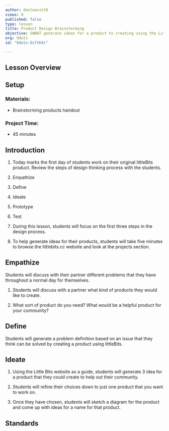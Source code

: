 ```yaml
---
author: danleavitt0
views: 0
published: false
type: lesson
title: Product Design Brainstorming
objective: SWBAT generate ideas for a product to creating using the Little Bits
org: 9dots
id: "9dots-Os7tKXc"

---
```


## Lesson Overview

## Setup 

### Materials:

- Brainstorming products handout

### Project Time:

- 45 minutes

## Introduction

1. Today marks the first day of students work on their original littleBits product. Review the steps of design thinking process with the students.

  1. Empathize
  2. Define
  3. Ideate
  4. Prototype
  5. Test
  
2. During this lesson, students will focus on the first three steps in the design process.  

3. To help generate ideas for their products, students will take five minutes to browse the littlebits.cc website and look at the projects section.

## Empathize
Students will discuss with their partner different problems that they have throughout a normal day for themselves. 

1. Students will discuss with a partner what kind of products they would like to create. 

2. What sort of product do you need? What would be a helpful product for your community?

## Define

Students will generate a problem definition based on an issue that they think can be solved by creating a product using littleBits.

## Ideate

1. Using the Little Bits website as a guide, students will generate 3 idea for a product that they could create to help out their community. 

2. Students will refine their choices down to just one product that you want to work on. 

3. Once they have chosen, students will sketch a diagram for the product and come up with ideas for a name for that product.

## Standards
